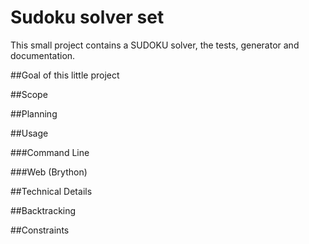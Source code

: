 # Sudoku solver set

This small project contains a SUDOKU solver, the tests, generator and documentation.

##Goal of this little project

##Scope

##Planning

##Usage

###Command Line

###Web (Brython)

##Technical Details

##Backtracking

##Constraints



